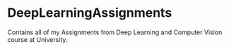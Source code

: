 # DeepLearningAssignments
Contains all of my Assignments from Deep Learning and Computer Vision course at University.

